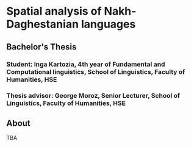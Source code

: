 # Spatial analysis of Nakh-Daghestanian languages
## Bachelor's Thesis 
### Student: Inga Kartozia, 4th year of Fundamental and Computational linguistics, School of Linguistics, Faculty of Humanities, HSE
### Thesis advisor: George Moroz, Senior Lecturer, School of Linguistics, Faculty of Humanities, HSE

## About 

TBA
